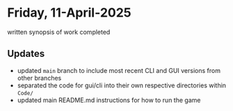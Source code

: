 # Friday, 11-April-2025
written synopsis of work completed

## Updates
- updated `main` branch to include most recent CLI and GUI versions from other branches
- separated the code for gui/cli into their own respective directories within `Code/`
- updated main README.md instructions for how to run the game
